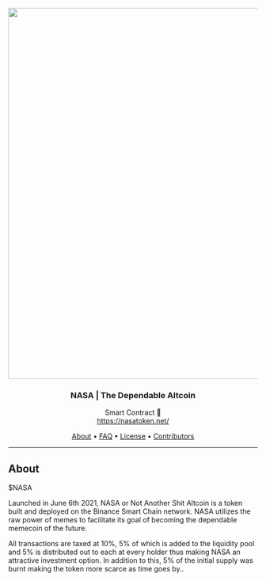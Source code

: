 <p align="center">
  <img src="https://cdn.discordapp.com/attachments/853532868054745098/856179096232656906/ezgif.com-gif-maker_1.gif" width="750" />
  <br/>
  <h3 align="center">NASA | The Dependable Altcoin</h3>
</p>
<p align="center">
  <span align="center">Smart Contract 🚀</span>
  <br/>
  <a href ="https://nasatoken.net/" target="_blank">https://nasatoken.net/</a>
</p>

<p align="center">
  <a href="#about">About</a>
  •
  <a href="#faq">FAQ</a>
  •
  <a href="#license">License</a>
  •
  <a href="#contributors">Contributors</a>
</p>

---

## About

<p>$NASA

Launched in June 6th 2021, NASA or Not Another Shit Altcoin is a token built and deployed on the Binance Smart Chain network. NASA utilizes the raw power of memes to facilitate its goal of becoming the dependable memecoin of the future. 

All transactions are taxed at 10%, 5% of which is added to the liquidity pool and 5% is distributed out to each at every holder thus making NASA an attractive investment option. In addition to this, 5% of the initial supply was burnt making the token more scarce as time goes by..</p>